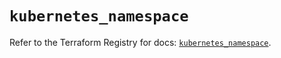 # `kubernetes_namespace`

Refer to the Terraform Registry for docs: [`kubernetes_namespace`](https://registry.terraform.io/providers/hashicorp/kubernetes/2.37.1/docs/resources/namespace).
